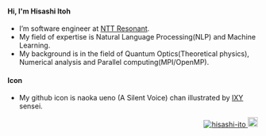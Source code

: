####  Hi, I'm Hisashi Itoh
- I’m software engineer at <a href="https://www.nttr.co.jp/">NTT Resonant</a>.
- My field of expertise is Natural Language Processing(NLP) and Machine Learning.
- My background is in the field of Quantum Optics(Theoretical physics), Numerical analysis and Parallel computing(MPI/OpenMP).
#### Icon
- My github icon is naoka ueno (A Silent Voice) chan illustrated by <a href=https://twitter.com/Ixy>IXY</a> sensei.


<p align="right"> 
  <a href="https://github.com/hisashi-ito/hisashi-ito/">
    <img src="https://komarev.com/ghpvc/?username=hisashi-ito" alt="hisashi-ito" />
  </a>
  <a href="https://github.com/hisashi-ito">
    <img height="20" src="https://img.shields.io/github/followers/yutakatay?label=follow&logo=github&style=flat" />
  </a>
</p>
